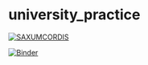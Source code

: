 # university_practice

[![SAXUMCORDIS](https://circleci.com/gh/saxumcordis/university_practice.svg?style=svg)](no.xyz)


[![Binder](https://mybinder.org/badge_logo.svg)](https://mybinder.org/v2/gh/saxumcordis/university_practice/master?filepath=Index.ipynb)
